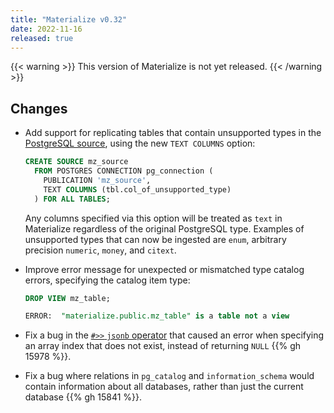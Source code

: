 ```yaml
---
title: "Materialize v0.32"
date: 2022-11-16
released: true
---
```


{{< warning >}}
This version of Materialize is not yet released.
{{< /warning >}}

## Changes

* Add support for replicating tables that contain unsupported types in the
  [PostgreSQL source](/sql/create-source/postgres/), using the new `TEXT
  COLUMNS` option:

  ```sql
  CREATE SOURCE mz_source
	FROM POSTGRES CONNECTION pg_connection (
	  PUBLICATION 'mz_source',
	  TEXT COLUMNS (tbl.col_of_unsupported_type)
	) FOR ALL TABLES;
  ```

  Any columns specified via this option will be treated as `text` in
  Materialize regardless of the original PostgreSQL type. Examples of
  unsupported types that can now be ingested are `enum`,
  arbitrary precision `numeric`, `money`, and `citext`.

* Improve error message for unexpected or mismatched type catalog errors,
  specifying the catalog item type:

  ```sql
  DROP VIEW mz_table;

  ERROR:  "materialize.public.mz_table" is a table not a view
  ```

* Fix a bug in the [`#>>` `jsonb` operator](/sql/types/jsonb/#operators) that
  caused an error when specifying an array index that does not exist, instead
  of returning `NULL` {{% gh 15978 %}}.

* Fix a bug where relations in `pg_catalog` and `information_schema` would
  contain information about all databases, rather than just the current
  database {{% gh 15841 %}}.
